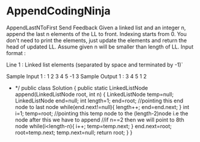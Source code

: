 # AppendCodingNinja
AppendLastNToFirst
Send Feedback
Given a linked list and an integer n, append the last n elements of the LL to front.
Indexing starts from 0. You don't need to print the elements, just update the elements and return the head of updated LL.
Assume given n will be smaller than length of LL.
Input format :

Line 1 : Linked list elements (separated by space and terminated by -1)`

Sample Input 1 :
1 2 3 4 5 -1
3
Sample Output 1 :
3 4 5 1 2
* */
public class Solution {
	public static LinkedListNode<Integer> append(LinkedListNode<Integer> root, int n) {
      LinkedListNode<Integer> temp=null;
      LinkedListNode<Integer> end=null;
      int length=1;
      end=root;
      //pointing this end node to last node
      while(end.next!=null){
        length++;
        end=end.next;
      }
      int i=1;
      temp=root;
      //pointing this temp node to the (length-2)node i.e the node after this we have to append 
      //if n==2 then we will point to 8th node
      while(i<length-n){
        i++;
        temp=temp.next;
      }
      end.next=root;
      root=temp.next;
      temp.next=null;
      return root;
    }
}
